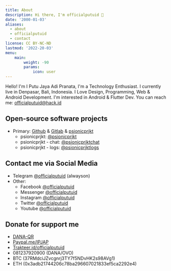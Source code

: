 ```yaml
---
title: About
description: Hi there, I'm officialputuid 👋
date: '2000-01-03'
aliases:
  - about
  - officialputuid
  - contact
license: CC BY-NC-ND
lastmod: '2022-20-03'
menu:
    main: 
        weight: -90
        params:
            icon: user
---
```


Hello! I'm I Putu Jaya Adi Pranata, I'm a Technology Enthusiast. I currently live in Denpasar, Bali, Indonesia. I Love Design, Programming, Web & Android Development. I'm interested in Android & Flutter Dev. You can reach me: [officialputuid@hack.id](mailto:officialputuid@hack.id)

## Open-source software projects
* Primary: [Github](https://github.com/officialputuid) & [Gitlab](https://gitlab.com/officialputuid) & [psionicprjkt](https://github.com/psionicprjkt)
  * psionicprjkt: [@psionicprjkt](https://t.me/psionicprjkt)
  * psionicprjkt - chat: [@psionicprjktchat](https://t.me/psionicprjktchat)
  * psionicprjkt - logs: [@psionicprjktlogs](https://t.me/psionicprjktlogs)

## Contact me via Social Media
* Telegram [@officialputuid](https://t.me/officialputuid) (alwayson)
* Other:
  * Facebook [@officialputuid](https://fb.com/officialputuid)
  * Messenger [@officialputuid](https://www.messenger.com/officialputuid)
  * Instagram [@officialputuid](https://instagram.com/officialputuid)
  * Twitter [@officialputuid](https://twitter.com/officialputuid)
  * Youtube [@officialputuid](https://youtube.com/c/officialputuid)

## Donate for support me
* [DANA-QR](https://link.dana.id/qr/970go92)
* [Paypal.me/IPJAP](https://www.paypal.com/paypalme/IPJAP)
* [Trakteer.id/officialputuid](https://trakteer.id/officialputuid)
* 081237920900 (DANA/OVO)
* BTC (37RMdciJZvcgnrj3TY7f5NDvHK2s98AVg1)
* ETH (0x3adb21744206c78ba296607021833ef5ca2292e4)
